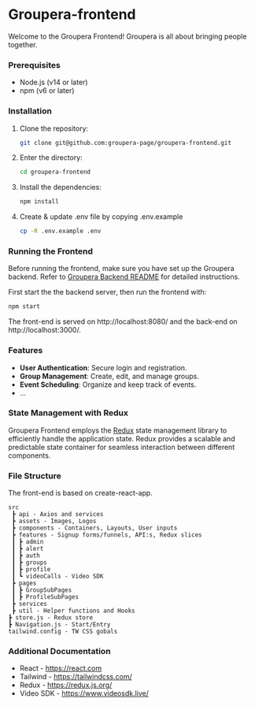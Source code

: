 # Groupera-frontend

Welcome to the Groupera Frontend! Groupera is all about bringing people together.

### Prerequisites

- Node.js (v14 or later)
- npm (v6 or later)

### Installation

1. Clone the repository:
   ```bash
   git clone git@github.com:groupera-page/groupera-frontend.git
   ```
2. Enter the directory:
   ```bash
   cd groupera-frontend
   ```
3. Install the dependencies:
   ```bash
   npm install
   ```
4. Create & update .env file by copying .env.example
   ```bash
   cp -R .env.example .env
   ```

### Running the Frontend

Before running the frontend, make sure you have set up the Groupera backend. Refer to [Groupera Backend README](https://github.com/groupera-page/groupera-backend/blob/main/README.md) for detailed instructions.

First start the the backend server, then run the frontend with:

```bash
npm start
```

The front-end is served on http://localhost:8080/ and the back-end on http://localhost:3000/.

### Features

- **User Authentication**: Secure login and registration.
- **Group Management**: Create, edit, and manage groups.
- **Event Scheduling**: Organize and keep track of events.
- ...

### State Management with Redux

Groupera Frontend employs the [Redux](http://redux.js.org) state management library to efficiently handle the application state. Redux provides a scalable and predictable state container for seamless interaction between different components.

### File Structure

The front-end is based on create-react-app.

```
src
 ┣ api - Axios and services
 ┣ assets - Images, Logos
 ┣ components - Containers, Layouts, User inputs
 ┣ features - Signup forms/funnels, API:s, Redux slices
 ┃ ┣ admin
 ┃ ┣ alert
 ┃ ┣ auth
 ┃ ┣ groups
 ┃ ┣ profile
 ┃ ┗ videoCalls - Video SDK
 ┣ pages
 ┃ ┣ GroupSubPages
 ┃ ┣ ProfileSubPages
 ┣ services
 ┣ util - Helper functions and Hooks
┣ store.js - Redux store
┣ Navigation.js - Start/Entry
tailwind.config - TW CSS gobals
```

### Additional Documentation

- React - <https://react.com>
- Tailwind - <https://tailwindcss.com/>
- Redux - <https://redux.js.org/>
- Video SDK - <https://www.videosdk.live/>
